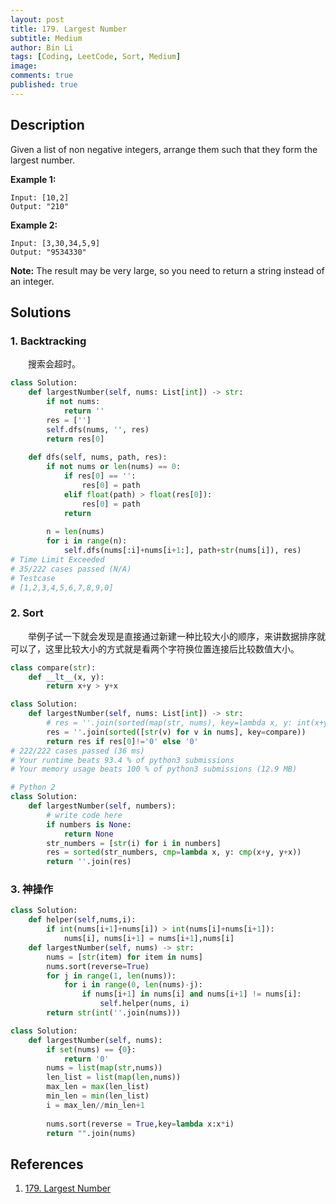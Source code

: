 ```yaml
---
layout: post
title: 179. Largest Number
subtitle: Medium
author: Bin Li
tags: [Coding, LeetCode, Sort, Medium]
image: 
comments: true
published: true
---
```


## Description

Given a list of non negative integers, arrange them such that they form the largest number.

**Example 1:**

```
Input: [10,2]
Output: "210"
```

**Example 2:**

```
Input: [3,30,34,5,9]
Output: "9534330"
```

**Note:** The result may be very large, so you need to return a string instead of an integer.

## Solutions
### 1. Backtracking
　　搜索会超时。

```python
class Solution:
    def largestNumber(self, nums: List[int]) -> str:
        if not nums:
            return ''
        res = ['']
        self.dfs(nums, '', res)
        return res[0]
    
    def dfs(self, nums, path, res):
        if not nums or len(nums) == 0:
            if res[0] == '':
                res[0] = path
            elif float(path) > float(res[0]):
                res[0] = path
            return
        
        n = len(nums)
        for i in range(n):
            self.dfs(nums[:i]+nums[i+1:], path+str(nums[i]), res)
# Time Limit Exceeded
# 35/222 cases passed (N/A)
# Testcase
# [1,2,3,4,5,6,7,8,9,0]
```

### 2. Sort
　　举例子试一下就会发现是直接通过新建一种比较大小的顺序，来讲数据排序就可以了，这里比较大小的方式就是看两个字符换位置连接后比较数值大小。


```python
class compare(str):
    def __lt__(x, y):
        return x+y > y+x

class Solution:
    def largestNumber(self, nums: List[int]) -> str:
        # res = ''.join(sorted(map(str, nums), key=lambda x, y: int(x+y)-int(y+x)))
        res = ''.join(sorted([str(v) for v in nums], key=compare))
        return res if res[0]!='0' else '0'
# 222/222 cases passed (36 ms)
# Your runtime beats 93.4 % of python3 submissions
# Your memory usage beats 100 % of python3 submissions (12.9 MB)
```

```python
# Python 2
class Solution:
    def largestNumber(self, numbers):
        # write code here
        if numbers is None:
            return None
        str_numbers = [str(i) for i in numbers]
        res = sorted(str_numbers, cmp=lambda x, y: cmp(x+y, y+x))
        return ''.join(res)
```

### 3. 神操作

```python
class Solution:
    def helper(self,nums,i):
        if int(nums[i+1]+nums[i]) > int(nums[i]+nums[i+1]):
            nums[i], nums[i+1] = nums[i+1],nums[i]
    def largestNumber(self, nums) -> str:
        nums = [str(item) for item in nums]
        nums.sort(reverse=True)
        for j in range(1, len(nums)):
            for i in range(0, len(nums)-j):
                if nums[i+1] in nums[i] and nums[i+1] != nums[i]:
                    self.helper(nums, i)
        return str(int(''.join(nums)))
```

```python
class Solution:
    def largestNumber(self, nums):
        if set(nums) == {0}:
            return '0'
        nums = list(map(str,nums))
        len_list = list(map(len,nums))
        max_len = max(len_list)
        min_len = min(len_list)
        i = max_len//min_len+1
        
        nums.sort(reverse = True,key=lambda x:x*i)
        return "".join(nums)
```
## References
1. [179. Largest Number](https://leetcode.com/problems/largest-number/description/)
